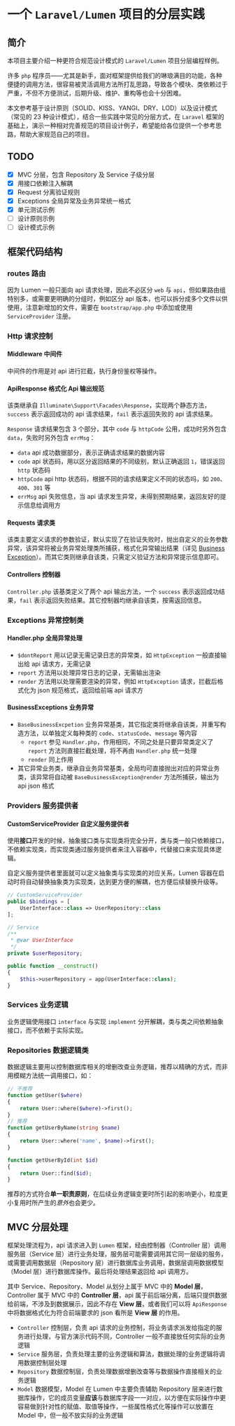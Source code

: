 # 一个 `Laravel/Lumen` 项目的分层实践

## 简介
本项目主要介绍一种更符合规范设计模式的 `Laravel/Lumen` 项目分层编程样例。

许多 `php` 程序员——尤其是新手，面对框架提供给我们的琳琅满目的功能，各种便捷的调用方法，很容易被灵活调用方法所打乱思路，导致各个模块、类依赖过于严重，不但不方便测试，后期升级、维护、重构等也会十分困难。

本文参考基于设计原则（SOLID、KISS、YANGI、DRY、LOD）以及设计模式（常见的 23 种设计模式），结合一些实践中常见的分层方式，在 `Laravel` 框架的基础上，演示一种相对完善规范的项目设计例子，希望能给各位提供一个参考思路，帮助大家规范自己的项目。

## TODO

- [x] MVC 分层，包含 Repository 及 Service 子级分层
- [x] 用接口依赖注入解耦
- [x] Request 分离验证规则
- [x] Exceptions 全局异常及业务异常统一格式
- [x] 单元测试示例
- [ ] 设计原则示例
- [ ] 设计模式示例

## 框架代码结构

### routes 路由

因为 Lumen 一般只面向 api 请求处理，因此不必区分 `web` 与 `api`，但如果路由组特别多，或需要更明确的分组时，例如区分 api 版本，也可以拆分成多个文件以供使用，注意新增加的文件，需要在 `bootstrap/app.php` 中添加或使用 `ServiceProvider` 注册。

### Http 请求控制

#### Middleware 中间件

中间件的作用是对 api 进行拦截，执行身份鉴权等操作。

#### ApiResponse 格式化 Api 输出规范

该类继承自 `Illuminate\Support\Facades\Response`，实现两个静态方法，`success` 表示返回成功的 api 请求结果，`fail` 表示返回失败的 api 请求结果。

`Response` 请求结果包含 3 个部分，其中 `code` 与 `httpCode` 公用，成功时另外包含 `data`，失败时另外包含 `errMsg`：
- `data` api 成功数据部分，表示正确请求结果的数据内容
- `code` api 状态码，用以区分返回结果的不同级别，默认正确返回 `1`，错误返回 `http` 状态码
- `httpCode` api http 状态码，根据不同的请求结果定义不同的状态吗，如 `200`、`400`、`301` 等
- `errMsg` api 失败信息，当 api 请求发生异常，未得到预期结果，返回友好的提示信息给调用方

#### Requests 请求类

该类主要定义请求的参数验证，默认实现了在验证失败时，抛出自定义的业务参数异常，该异常将被业务异常处理类所捕获，格式化异常输出结果（详见 [Business Exception](#BusinessExceptions)）。而其它类则继承自该类，只需定义验证方法和异常提示信息即可。

#### Controllers 控制器

`Controller.php` 该基类定义了两个 api 输出方法，一个 `success` 表示返回成功结果，`fail` 表示返回失败结果。其它控制器均继承自该类，按需返回信息。

### Exceptions 异常控制类

#### Handler.php 全局异常处理

- `$dontReport` 用以记录无需记录日志的异常类，如 `HttpException` 一般直接输出给 api 请求方，无需记录
- `report` 方法用以处理异常日志的记录，无需输出渲染
- `render` 方法用以处理需要渲染的异常，例如 `HttpException` 请求，拦截后格式化为 json 规范格式，返回给前端 api 请求方

#### <h4 id="BusinessExceptions">BusinessExceptions 业务异常</h4>

- `BaseBusinessExcpetion` 业务异常基类，其它指定类将继承自该类，并重写构造方法，以单独定义每种类的 `code`、`statusCode`、`message` 等内容
    - `report` 参见 `Handler.php`，作用相同，不同之处是只要异常类定义了 `report` 方法则直接拦截处理，将不再由 `Handler.php` 统一处理
    - `render` 同上作用
- 其它异常业务类，继承自业务异常基类，全局均可直接抛出对应的异常业务类，该异常将自动被 `BaseBusinessException@render` 方法所捕获，输出为 api json 格式

### Providers 服务提供者

#### CustomServiceProvider 自定义服务提供者

使用**接口**开发的时候，抽象接口类与实现类将完全分开，类与类一般只依赖接口，不依赖实现类，而实现类通过服务提供者来注入容器中，代替接口来实现具体逻辑。

自定义服务提供者里面就可以定义抽象类与实现类的对应关系，Lumen 容器在启动时将自动替换抽象类为实现类，达到更方便的解耦，也方便后续替换升级等。

```php
// CustomServiceProvider
public $bindings = [
    UserInterface::class => UserRepository::class
];

// Service
/**
 * @var UserInterface
 */
private $userRepository;

public function __construct()
{
    $this->userRepository = app(UserInterface::class);
}
```

### Services 业务逻辑

业务逻辑使用接口 `interface` 与实现 `implement` 分开解耦，类与类之间依赖抽象接口，而不依赖于实际实现。

### Repositories 数据逻辑类

数据逻辑主要用以控制数据库相关的增删改查业务逻辑，推荐以精确的方式，而非用模糊方法统一调用接口，如：
```php
// 不推荐
function getUser($where)
{
    return User::where($where)->first();
}
// 推荐
function getUserByName(string $name)
{
    return User::where('name', $name)->first();
}

function getUserById(int $id)
{
    return User::find($id);
}
```
推荐的方式符合**单一职责原则**，在后续业务逻辑变更时所引起的影响更小，粒度更小复用时所产生的*意外*也会更少。

## MVC 分层处理

框架处理流程为，api 请求进入到 `Lumen` 框架，经由控制器（Controller 层）调用服务层（Service 层）进行业务处理，服务层可能需要调用其它同一层级的服务，或需要调用数据层（Repository 层）进行数据库业务调用，数据层调用数据模型（Model 层）进行数据库操作。最后将处理结果返回给 api 调用方。

其中 Service、Repository、Model 从划分上属于 MVC 中的 **Model 层**，Controller 属于 MVC 中的 **Controller 层**，api 属于前后端分离，后端只提供数据给前端，不涉及到数据展示，因此不存在 **View 层**，或者我们可以将 `ApiResponse` 中将数据格式化为符合前端要求的 json 看所是 **View 层** 的作用。

- `Controller` 控制层，负责 api 请求的业务控制，将业务请求派发给指定的服务进行处理，与官方演示代码不同，Controller 一般不直接放任何实际的业务逻辑
- `Service` 服务层，负责处理主要的业务逻辑和算法，数据处理的业务逻辑将调用数据控制层处理
- `Repository` 数据控制层，负责处理数据增删改查等与数据操作直接相关的业务逻辑
- `Model` 数据模型，Model 在 Lumen 中主要负责辅助 Repository 层来进行数据库操作，它的成员变量**应该**与数据库字段一一对应，以方便在实际操作中更容易做到针对性的赋值、取值等操作，一些属性格式化等操作可以放置在 Model 中，但一般不放实际的业务逻辑

